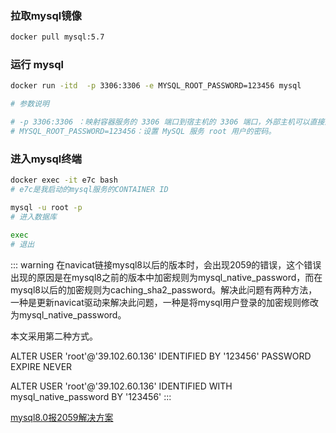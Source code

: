### 拉取mysql镜像

```bash
docker pull mysql:5.7
```

### 运行 mysql
```bash
docker run -itd  -p 3306:3306 -e MYSQL_ROOT_PASSWORD=123456 mysql

# 参数说明

# -p 3306:3306 ：映射容器服务的 3306 端口到宿主机的 3306 端口，外部主机可以直接通过 宿主机ip:3306 访问到 MySQL 的服务。
# MYSQL_ROOT_PASSWORD=123456：设置 MySQL 服务 root 用户的密码。

```


### 进入mysql终端

```bash
docker exec -it e7c bash 
# e7c是我启动的mysql服务的CONTAINER ID

mysql -u root -p
# 进入数据库

exec
# 退出
```


::: warning
在navicat链接mysql8以后的版本时，会出现2059的错误，这个错误出现的原因是在mysql8之前的版本中加密规则为mysql_native_password，而在mysql8以后的加密规则为caching_sha2_password。解决此问题有两种方法，一种是更新navicat驱动来解决此问题，一种是将mysql用户登录的加密规则修改为mysql_native_password。

本文采用第二种方式。

ALTER USER 'root'@'39.102.60.136' IDENTIFIED BY '123456' PASSWORD EXPIRE NEVER

ALTER USER 'root'@'39.102.60.136' IDENTIFIED WITH mysql_native_password BY '123456'
:::


[mysql8.0报2059解决方案](https://jingyan.baidu.com/article/0aa22375e7966ac8cc0d64b3.html)



